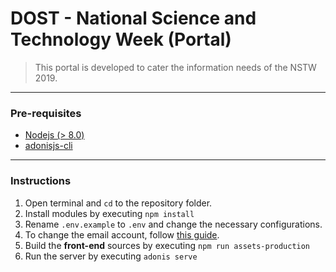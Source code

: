 # DOST - National Science and Technology Week (Portal)

> This portal is developed to cater the information needs of the NSTW 2019.

---

### Pre-requisites

* [Nodejs (> 8.0)](https://nodejs.org/en/)
* [adonisjs-cli](https://adonisjs.com/docs/4.1/installation#_installing_adonisjs)

---

### Instructions

1. Open terminal and `cd` to the repository folder.
2. Install modules by executing `npm install`
3. Rename `.env.example` to `.env` and change the necessary configurations.
4. To change the email account, follow [this guide](https://kinsta.com/knowledgebase/free-smtp-server/#step-2-send-mail-as-google-smtp).
5. Build the **front-end** sources by executing `npm run assets-production`
6. Run the server by executing `adonis serve`
